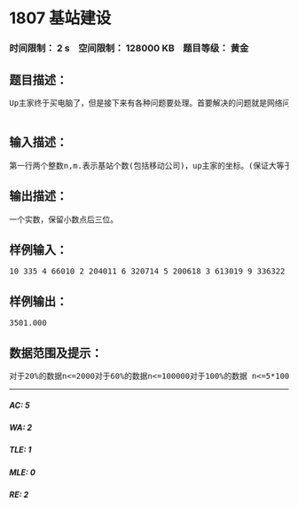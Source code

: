 # 1807 基站建设   
### 时间限制： 2 s&nbsp;&nbsp;&nbsp;&nbsp;空间限制： 128000 KB&nbsp;&nbsp;&nbsp;&nbsp;题目等级： 黄金  
## 题目描述：  

<pre>
Up主家终于买电脑了，但是接下来有各种问题要处理。首要解决的问题就是网络问题。他要从移动公司开始，通过一些基站来传递网络到他家。为了简化问题，我们假设移动公司，所有的基站，up主家位于同一条直线上，他们都位于这一条直线上的某一点x，这些点不会重合。每个基站发射和接收的范围都是一个切于地面的圆，发射的半径r1是固定的，接收半径r2是可调的的。如下图： 一个点i如果能从另一个点j接收到信号(当且仅当x[j] < x[i])，必须满足i的接收范围与j的发射范围相切，并且需要付sqrt(r2[i])的额外费用。同时启动每一个点i都需要费用v[i].当然一个点如果能够发射的up主家只需要这个点的发射范围与up主家所在的竖线相切或相交即可，如下图： 当然费用越少就越好咯，于是up主想要请你帮他的忙。

</pre>
  
  
## 输入描述：  

<pre>
第一行两个整数n,m.表示基站个数(包括移动公司)，up主家的坐标。(保证大等于所以基站的坐标)记下来n行，每行三个整数x[i],r1[i],v[i],表示每个基站的坐标，发射范围以及费用。X[i]是按照坐标从小到大输入的，移动公司位于最小的那个坐标。R为1..n的排列。
</pre>
  
  
## 输出描述：  

<pre>
一个实数，保留小数点后三位。
</pre>
  
  
## 样例输入：  

<pre>
10 335 4 66010 2 204011 6 320714 5 200618 3 613019 9 336322 1 126525 8 283627 10 796129 7 9075
</pre>
  
  
## 样例输出：  

<pre>
3501.000
</pre>
  
  
## 数据范围及提示：  

<pre>
对于20%的数据n<=2000对于60%的数据n<=100000对于100%的数据 n<=5*1000000,x[i],m <= 10^12,v[i] <= 10000
</pre>
  
  
***  

##### AC: 5  
##### WA: 2  
##### TLE: 1  
##### MLE: 0  
##### RE: 2  
